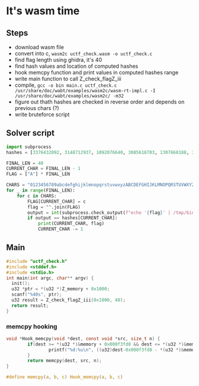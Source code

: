 # It's wasm time


## Steps
* download wasm file
* convert into c, `wasm2c uctf_check.wasm -o uctf_check.c`
* find flag length using ghidra, it's 40
* find hash values and location of computed hashes
* hook memcpy function and print values in computed hashes range
* write main function to call Z_check_flagZ_iii
* compile, `gcc -o bin main.c uctf_check.c /usr/share/doc/wabt/examples/wasm2c/wasm-rt-impl.c -I /usr/share/doc/wabt/examples/wasm2c/ -m32`
* figure out thath hashes are checked in reverse order and depends on previous chars (?)
* write bruteforce script


## Solver script
```python
import subprocess
hashes = [3376432092, 3148712937, 1092076640, 3085618703, 1307668188, 3064531694, 3095200819, 1314007355, 1606225393, 1858895620, 2335139813, 3037063580, 1259113065, 3219670873, 938526970, 969196095, 1671119862, 4272550096, 269800838, 522471065, 294751910, 2811768691, 1081432078, 1783355845, 4021686844, 18937586, 4043001627, 1741576394, 4258593175, 1720489385, 1751158510, 2453082277, 2213928557, 1943025302, 2644949069, 866998554, 347023697, 2340565760, 4097429266, 55132197]

FINAL_LEN = 40
CURRENT_CHAR = FINAL_LEN - 1
FLAG = ["A"] * FINAL_LEN

CHARS = "0123456789abcdefghijklmnopqrstuvwxyzABCDEFGHIJKLMNOPQRSTUVWXYZ!_{}-"
for _ in range(FINAL_LEN):
    for c in CHARS:
        FLAG[CURRENT_CHAR] = c
        flag = "".join(FLAG)
        output = int(subprocess.check_output(f"echo '{flag}' | /tmp/bin | grep '^{CURRENT_CHAR}:'", shell=True).split()[-1].strip().split(b":")[-1])
        if output == hashes[CURRENT_CHAR]:
            print(CURRENT_CHAR, flag)
            CURRENT_CHAR -= 1
```

## Main
```c
#include "uctf_check.h"
#include <stddef.h>
#include <stdio.h>
int main(int argc, char** argv) {
  init();
  u32 *ptr = *(u32 *)Z_memory + 0x1000;
  scanf("%40s", ptr);
  u32 result = Z_check_flagZ_iii(0x1000, 40);
  return result;
}
```

### memcpy hooking
```c
void *Hook_memcpy(void *dest, const void *src, size_t n) {
        if(dest >= *(u32 *)&memory + 0x000f3fd8 && dest <= *(u32 *)&memory + 0x000f3fd8 + 40 * 4) {
                printf("%d:%u\n", ((u32)dest-0x000f3fd8 - *(u32 *)&memory)/4, *(u32 *)src);
        }
        return memcpy(dest, src, n);
}

#define memcpy(a, b, c) Hook_memcpy(a, b, c)
```
